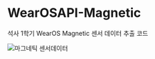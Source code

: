 # WearOSAPI-Magnetic
석사 1학기 WearOS Magnetic 센서 데이터 추출 코드

![마그네틱 센서데이터](https://github.com/user-attachments/assets/3e571982-599a-43cc-b1d2-7897f4dac028)
